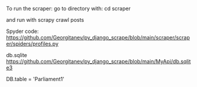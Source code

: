 To run the scraper:
go to directory with: cd scraper

and run with
scrapy crawl posts

Spyder code: https://github.com/Georgitanev/py_django_scrape/blob/main/scraper/scraper/spiders/profiles.py

db.sqlite https://github.com/Georgitanev/py_django_scrape/blob/main/MyApi/db.sqlite3

DB.table = 'Parliament1'
